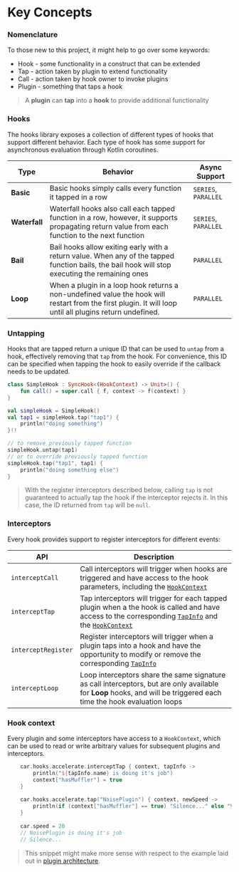 # Key Concepts

### Nomenclature

To those new to this project, it might help to go over some keywords:

* Hook - some functionality in a construct that can be extended
* Tap - action taken by plugin to extend functionality
* Call - action taken by hook owner to invoke plugins
* Plugin - something that taps a hook

> A **plugin** can **tap** into a **hook** to provide additional functionality

### Hooks

The hooks library exposes a collection of different types of hooks that support different behavior. Each type of hook has some support for asynchronous evaluation through Kotlin coroutines.

| Type | Behavior | Async Support |
| ---- | -------- | ------------- |
| **Basic** | Basic hooks simply calls every function it tapped in a row | `SERIES`, `PARALLEL` |
| **Waterfall** | Waterfall hooks also call each tapped function in a row, however, it supports propagating return value from each function to the next function | `SERIES`, `PARALLEL` |
| **Bail** | Bail hooks allow exiting early with a return value. When any of the tapped function bails, the bail hook will stop executing the remaining ones | `PARALLEL` |
| **Loop** | When a plugin in a loop hook returns a non-undefined value the hook will restart from the first plugin. It will loop until all plugins return undefined. | `PARALLEL` |

### Untapping

Hooks that are tapped return a unique ID that can be used to `untap` from a hook, effectively removing that `tap` from the hook. For convenience, this ID can be specified when tapping the hook to easily override if the callback needs to be updated.

<!--- INCLUDE
import com.intuit.hooks.*
-->

```kotlin
class SimpleHook : SyncHook<(HookContext) -> Unit>() {
    fun call() = super.call { f, context -> f(context) }
}
```

<!--- INCLUDE

fun main() {
-->

```kotlin
val simpleHook = SimpleHook()
val tap1 = simpleHook.tap("tap1") {
    println("doing something")
}!!

// to remove previously tapped function
simpleHook.untap(tap1)
// or to override previously tapped function
simpleHook.tap("tap1", tap1) {
    println("doing something else")
}
```

<!--- INCLUDE
}
-->

<!--- KNIT example-untap-01.kt --> 

> With the register interceptors described below, calling `tap` is not guaranteed to actually tap the hook if the interceptor rejects it. In this case, the ID returned from `tap` will be `null`.

### Interceptors

Every hook provides support to register interceptors for different events:

| API | Description |
| --- | ----------- |
| `interceptCall` | Call interceptors will trigger when hooks are triggered and have access to the hook parameters, including the [`HookContext`](#hook-context) |
| `interceptTap` | Tap interceptors will trigger for each tapped plugin when a the hook is called and have access to the corresponding [`TapInfo`](https://intuit.github.io/hooks/kotlindoc/hooks/com/intuit/hooks/tapinfo/) and the [`HookContext`](#hook-context) |
| `interceptRegister` | Register interceptors will trigger when a plugin taps into a hook and have the opportunity to modify or remove the corresponding [`TapInfo`](https://intuit.github.io/hooks/kotlindoc/hooks/com/intuit/hooks/tapinfo/) |
| `interceptLoop` | Loop interceptors share the same signature as call interceptors, but are only available for **Loop** hooks, and will be triggered each time the hook evaluation loops |

### Hook context

Every plugin and some interceptors have access to a `HookContext`, which can be used to read or write arbitrary values for subsequent plugins and interceptors.

<!--- TEST_NAME HookContextTest -->

<!--- INCLUDE
import com.intuit.hooks.dsl.Hooks
import com.intuit.hooks.Hook

abstract class CarHooks : Hooks() {
    @Sync<(newSpeed: Int) -> Unit> abstract val accelerate: Hook
}

class Car {
    val hooks = CarHooksImpl()

    var speed: Int = 0
        set(value) {
            hooks.accelerate.call(value)
        }
}

fun main() {
    val car = Car()
-->

```kotlin
    car.hooks.accelerate.interceptTap { context, tapInfo ->
        println("${tapInfo.name} is doing it's job")
        context["hasMuffler"] = true
    }
    
    car.hooks.accelerate.tap("NoisePlugin") { context, newSpeed -> 
        println(if (context["hasMuffler"] == true) "Silence..." else "Vroom!")
    }
    
    car.speed = 20
    // NoisePlugin is doing it's job
    // Silence...
```

<!--- INCLUDE
}
-->

> This snippet might make more sense with respect to the example laid out in [plugin architecture](../plugin-architecture).

<!--- KNIT example-context-01.kt --> 

<!--- TEST
NoisePlugin is doing it's job
Silence...
-->
